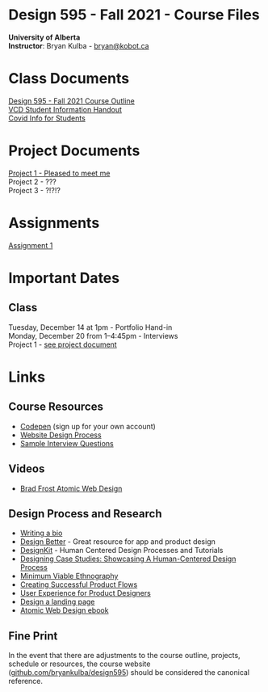 # Design 595 - Fall 2021 - Course Files

**University of Alberta**  
**Instructor**: Bryan Kulba - [bryan@kobot.ca](mailto:bryan@kobot.ca)  

# Class Documents
[Design 595 - Fall 2021 Course Outline](Design_595_Outline.md)   
[VCD Student Information Handout](VCD_handout.pdf)   
[Covid Info for Students](fall-2021-guide-on-campus-students.pdf)  

# Project Documents
[Project 1 - Pleased to meet me](Design_595-Project_1-Pleased_to_Meet_Me.md)    
Project 2 - ???    
Project 3 - ?!?!?    

# Assignments
[Assignment 1](Design_595-assignment_1.md)


# Important Dates  
## Class
Tuesday, December 14 at 1pm - Portfolio Hand-in    
Monday, December 20 from 1–4:45pm - Interviews   
Project 1 - [see project document](Design_595-Project_1-Pleased_to_Meet_Me.md)  
<!-- 
Project Two - [see project document](Design_595-Project_2-Landing_Page.md)  
Project Three - [see project document](Design_595-Project_3-UX_Challenge.md)  
 -->

# Links

## Course Resources
- [Codepen](https://codepen.io/) (sign up for your own account)  
- [Website Design Process](website_design_process.md)  
- [Sample Interview Questions](Interviewing.md)  

## Videos
- [Brad Frost Atomic Web Design](https://vimeo.com/179245570)

## Design Process and Research
- [Writing a bio](https://99u.adobe.com/articles/64151/how-to-write-a-better-bio-professional-summary) 
- [Design Better](https://www.designbetter.co/) - Great resource for app and product design
- [DesignKit](http://designkit.org) - Human Centered Design Processes and Tutorials
- [Designing Case Studies: Showcasing A Human-Centered Design Process](http://www.smashingmagazine.com/2015/02/designing-case-studies-human-centered-design-process/)  
- [Minimum Viable Ethnography](https://medium.com/research-things/minimum-viable-ethnography-a047e9358df0#.r6cfia93r)
- [Creating Successful Product Flows](https://medium.com/@ryanglasgow/creating-successful-product-flows-c41ffbce49a1#.gwnuwmgkz)
- [User Experience for Product Designers](https://medium.com/looks-good-feels-good/user-experience-for-product-designers-e9fa621ce3bc#.dpl1j7p0l)
- [Design a landing page](https://marketingexperiments.com/conversion-marketing/how-to-wireframe-a-landing-page)
- [Atomic Web Design ebook](http://atomicdesign.bradfrost.com/table-of-contents/)

## Fine Print
In the event that there are adjustments to the course outline, projects, schedule or resources, the course website ([github.com/bryankulba/design595](https://github.com/bryankulba/design595)) should be considered the canonical reference.

